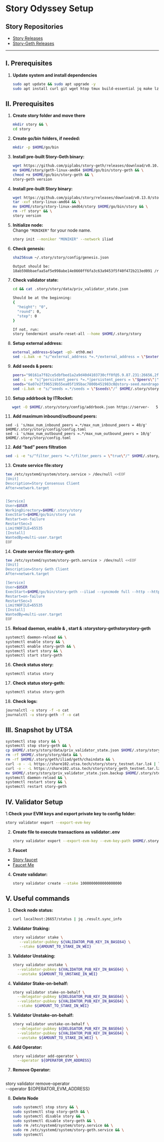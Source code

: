 # Story Odyssey Setup

## **Story Repositories**
- [Story Releases](https://github.com/piplabs/story/releases/)
- [Story-Geth Releases](https://github.com/piplabs/story-geth/releases)

---

## **I. Prerequisites**

1. **Update system and install dependencies**
   ```bash
   sudo apt update && sudo apt upgrade -y
   sudo apt install curl git wget htop tmux build-essential jq make lz4 gcc unzip -y
   
## **II. Prerequisites**
1. **Create story folder and move there**
   ```bash
   mkdir story && \
   cd story

2. **Create go/bin folders, if needed:**
   ```bash
   mkdir -p $HOME/go/bin

3. **Install pre-built Story-Geth binary:**
   ```bash
   wget https://github.com/piplabs/story-geth/releases/download/v0.10.1/geth-linux-amd64 &&\
   mv $HOME/story/geth-linux-amd64 $HOME/go/bin/story-geth && \
   chmod +x $HOME/go/bin/story-geth && \
   story-geth version

4. **Install pre-built Story binary:**
   ```bash
   wget https://github.com/piplabs/story/releases/download/v0.13.0/story-linux-amd64 && \
   tar -xvf story-linux-amd64 && \
   mv $HOME/story/story-linux-amd64/story $HOME/go/bin/story && \
   rm -rf story* && \
   story version

5. **Initialize node:**  
   Change `"MONIKER"` for your node name.
   ```bash
   story init --moniker "MONIKER" --network iliad

6. **Check genesis:**
   ```bash
   sha256sum ~/.story/story/config/genesis.json

   Output should be:
   18ab598bbaefaa5af5e998abe14e8660ff6fa3c63a9453f5f40f472b213ed091 /root/.story/story/config/genesis.json
   
7. **Check validator state:**
   ```bash
   cd && cat .story/story/data/priv_validator_state.json

   Should be at the beginning:
   {
     "height": "0",
     "round": 0,
     "step": 0
   }
   
   If not, run:
   story tendermint unsafe-reset-all --home $HOME/.story/story

8. **Setup external address:**
   ```bash
   external_address=$(wget -qO- eth0.me)
   sed -i.bak -e "s/^external_address *=.*/external_address = \"$external_address:26656\"/" $HOME/.story/story/config/config.toml

9. **Add seeds & peers:**
   ```bash
   peers="90161a7f82ce5dbfbed1a2a9d40d4103730cff0f@5.9.87.231:26656,2f372238bf86835e8ad68c0db12351833c40e8ad@story-testnet-peer.itrocket.net:26656,14ab123d59ddf69769627b3f0e7438320f7a280a@100.42.180.223:26656,e96d4dfe2871aa44a5d97bca9ac585ad16647503@84.46.255.69:26656,bb84a8e391ff9ae2d95a3ad1ab10682d39cae583@109.123.241.100:26656,ddec0d321e85749763b89a0d7fbb58f2e065fe5e@195.133.0.86:26656,cbb1693adf93b389fc66aa1443f8b542798b564a@194.233.90.165:26656,58d9968cce8cc34f3c7aa81fa51db8af4eed0e11@62.112.10.13:29657,ef9d67cd77cec42e934ee571d6092341be4ed67b@65.109.36.231:14656,cf547fa20d73025357103133043d4c0a1da7f56d@188.245.121.171:26656"
   sed -i -e "s|^persistent_peers *=.*|persistent_peers = \"$peers\"|" $HOME/.story/story/config/config.toml
   seeds="6a07e2f396519b55ea05f195bac7800b451983c0@story-seed.mandragora.io:26656"
   sed -i.bak -e "s/^seeds =.*/seeds = \"$seeds\"/" $HOME/.story/story/config/config.toml
10. **Setup addrbook by ITRocket:**
```bash
   wget -O $HOME/.story/story/config/addrbook.json https://server-   5.itrocket.net/testnet/story/addrbook.json
   ```
11. **Add maximum inbound/outbound peers:**
   ```
   sed -i 's/max_num_inbound_peers =.*/max_num_inbound_peers = 40/g' $HOME/.story/story/config/config.toml
   sed -i 's/max_num_outbound_peers =.*/max_num_outbound_peers = 10/g' $HOME/.story/story/config.toml
```
12. **Add “bad” peers filtration**
   ```bash
   sed -i -e "s/^filter_peers *=.*/filter_peers = \"true\"/" $HOME/.story/story/config.toml
```
13. **Create service file:story**
   ```bash
   tee /etc/systemd/system/story.service > /dev/null <<EOF
   [Unit]
   Description=Story Consensus Client
   After=network.target


   [Service]
   User=$USER
   WorkingDirectory=$HOME/.story/story
   ExecStart=$HOME/go/bin/story run
   Restart=on-failure
   RestartSec=3
   LimitNOFILE=65535
   [Install]
   WantedBy=multi-user.target
   EOF
```
14. **Create service file:story-geth**
   ```bash
   tee /etc/systemd/system/story-geth.service > /dev/null <<EOF
   [Unit]
   Description=Story Geth Client
   After=network.target

   [Service]
   User=$USER
   ExecStart=$HOME/go/bin/story-geth --iliad --syncmode full --http --http.api eth,net,web3,engine --http.vhosts '*' --http.addr 127.0.0.1 --http.port 8545 --ws.port 8546 --ws --ws.api eth,web3,net,txpool --ws.addr 127.0.0.1
   Restart=on-failure
   RestartSec=3
   LimitNOFILE=65535
   [Install]
   WantedBy=multi-user.target
   EOF
```
15. **Reload daemon, enable & , start & :storystory-gethstorystory-geth**
   ```bash
   systemctl daemon-reload && \
   systemctl enable story && \
   systemctl enable story-geth && \
   systemctl start story && \
   systemctl start story-geth
```
16. **Check status story:**
   ```bash
   systemctl status story
```
17. **Check status story-geth:**
   ```bash
   systemctl status story-geth
```
18. **Check logs:**
   ```bash
   journalctl -u story -f -o cat
   journalctl -u story-geth -f -o cat
```
## **III. Snapshot by UTSA**
   ```bash
   systemctl stop story && \
   systemctl stop story-geth && \
   cp $HOME/.story/story/data/priv_validator_state.json $HOME/.story/story/priv_validator_state.json.backup && \
   rm -rf $HOME/.story/story/data && \
   rm -rf $HOME/.story/geth/iliad/geth/chaindata && \
   curl -o - -L https://share102.utsa.tech/story/story_testnet.tar.lz4 | lz4 -c -d - | tar -x -C $HOME/.story/story/ && \
   curl -o - -L https://share102.utsa.tech/story/story_geth_testnet.tar.lz4 | lz4 -c -d - | tar -x -C $HOME/.story/geth/iliad/geth/ && \
   mv $HOME/.story/story/priv_validator_state.json.backup $HOME/.story/story/data/priv_validator_state.json && \
   systemctl daemon-reload && \
   systemctl restart story && \
   systemctl restart story-geth
```
## **IV. Validator Setup**
1.**Check your EVM keys and export private key to config folder:**
   ```bash
   story validator export --export-evm-key
   ```
2. **Create file to execute transactions as validator:.env**
   ```bash
   story validator export --export-evm-key --evm-key-path $HOME/.story/story/config/.env

3. **Faucet**
- [Story faucet](https://faucet.story.foundation/)
- [Faucet Me](https://story.faucetme.pro/)

4. **Create validator:**
   ```bash
   story validator create --stake 1000000000000000000

## **V. Useful commands**
1. **Check node status:**
   ```bash
   curl localhost:26657/status | jq .result.sync_info

2. **Validator Staking:**
   ```bash
   story validator stake \
      --validator-pubkey ${VALIDATOR_PUB_KEY_IN_BASE64} \
      --stake ${AMOUNT_TO_STAKE_IN_WEI}

3. **Validator Unstaking:**
   ```bash
   story validator unstake \
     --validator-pubkey ${VALIDATOR_PUB_KEY_IN_BASE64} \
     --unstake ${AMOUNT_TO_UNSTAKE_IN_WEI}

4. **Validator Stake-on-behalf:**
   ```bash
   story validator stake-on-behalf \
     --delegator-pubkey ${DELEGATOR_PUB_KEY_IN_BASE64} \
     --validator-pubkey ${VALIDATOR_PUB_KEY_IN_BASE64} \
     --stake ${AMOUNT_TO_STAKE_IN_WEI}

5. **Validator Unstake-on-behalf:**
   ```bash
   story validator unstake-on-behalf \
     --delegator-pubkey ${DELEGATOR_PUB_KEY_IN_BASE64} \
     --validator-pubkey ${VALIDATOR_PUB_KEY_IN_BASE64} \
     --unstake ${AMOUNT_TO_STAKE_IN_WEI} \

6. **Add Operator:**
   ```bash
   story validator add-operator \
     --operator ${OPERATOR_EVM_ADDRESS}

7. **Remove Operator:**
   ```bash
story validator remove-operator \
     --operator ${OPERATOR_EVM_ADDRESS}

8. **Delete Node**
   ```bash
   sudo systemctl stop story && \
   sudo systemctl stop story-geth && \
   sudo systemctl disable story && \
   sudo systemctl disable story-geth && \
   sudo rm /etc/systemd/system/story.service && \
   sudo rm /etc/systemd/system/story-geth.service && \
   sudo systemctl
